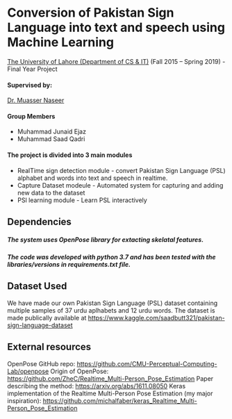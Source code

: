 # Conversion of Pakistan Sign Language into text and speech using Machine Learning
[The University of Lahore (Department of CS & IT)](https://cs.uol.edu.pk/) (Fall 2015 – Spring 2019) - Final Year Project

#### Supervised by:
[Dr. Muasser Naseer](https://faculty.uol.edu.pk/Faculty/9381/Dr%20Mudasser%20Naseer)
#### Group Members
- Muhammad Junaid Ejaz
- Muhammad Saad Qadri

#### The project is divided into 3 main modules
- RealTime sign detection module - convert Pakistan Sign Language (PSL) alphabet and words into text and speech in realtime.
- Capture Dataset modeule - Automated system for capturing and adding new data to the dataset
- PSl learning module - Learn PSL interactively

## Dependencies
##### The system uses OpenPose library for extacting skelatal features.
##### The code was developed with python 3.7 and has been tested with the libraries/versions in requirements.txt file.

## Dataset Used
We have made our own Pakistan Sign Language (PSL) dataset containing multiple samples of 37 urdu aplhabets and 12 urdu words. The dataset is made publically available at https://www.kaggle.com/saadbutt321/pakistan-sign-language-dataset

## External resources
OpenPose GitHub repo: https://github.com/CMU-Perceptual-Computing-Lab/openpose
Origin of OpenPose: https://github.com/ZheC/Realtime_Multi-Person_Pose_Estimation
Paper describing the method: https://arxiv.org/abs/1611.08050
Keras implementation of the Realtime Multi-Person Pose Estimation (my major inspiration): https://github.com/michalfaber/keras_Realtime_Multi-Person_Pose_Estimation
